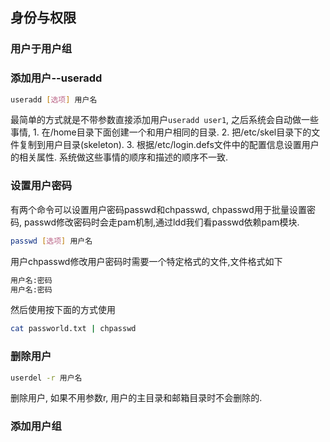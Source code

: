 ## 身份与权限

### 用户于用户组

### 添加用户--useradd
```bash
useradd [选项] 用户名
```
最简单的方式就是不带参数直接添加用户`useradd user1`, 之后系统会自动做一些事情, 1. 在/home目录下面创建一个和用户相同的目录. 2. 把/etc/skel目录下的文件复制到用户目录(skeleton). 3. 根据/etc/login.defs文件中的配置信息设置用户的相关属性. 系统做这些事情的顺序和描述的顺序不一致.

### 设置用户密码
有两个命令可以设置用户密码passwd和chpasswd, chpasswd用于批量设置密码, passwd修改密码时会走pam机制,通过ldd我们看passwd依赖pam模块.
```bash
passwd [选项] 用户名
```
用户chpasswd修改用户密码时需要一个特定格式的文件,文件格式如下
```txt
用户名:密码
用户名:密码
```
然后使用按下面的方式使用
```bash
cat passworld.txt | chpasswd
```
### 删除用户
```bash
userdel -r 用户名
```
删除用户, 如果不用参数r, 用户的主目录和邮箱目录时不会删除的.

### 添加用户组